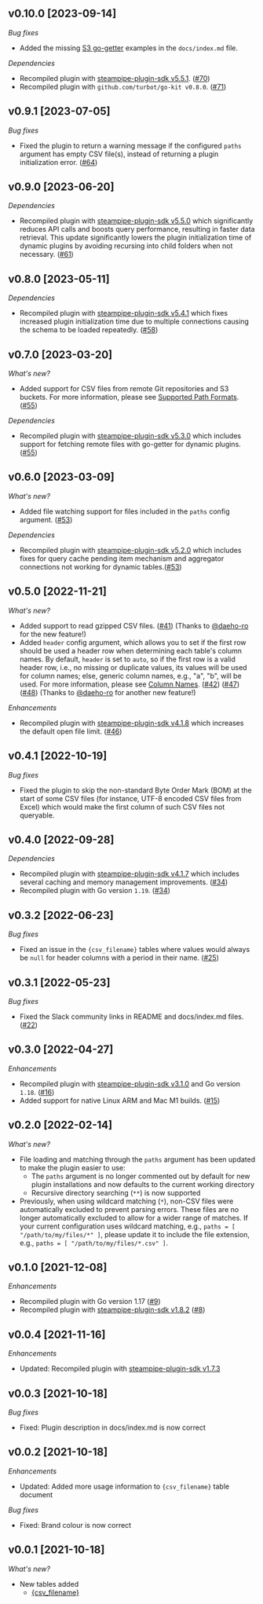 ## v0.10.0 [2023-09-14]

_Bug fixes_

- Added the missing [S3 go-getter](https://hub.steampipe.io/plugins/turbot/csv#configuring-s3-urls) examples in the `docs/index.md` file.

_Dependencies_

- Recompiled plugin with [steampipe-plugin-sdk v5.5.1](https://github.com/turbot/steampipe-plugin-sdk/blob/main/CHANGELOG.md#v551-2023-07-26). ([#70](https://github.com/turbot/steampipe-plugin-csv/pull/70))
- Recompiled plugin with `github.com/turbot/go-kit v0.8.0`. ([#71](https://github.com/turbot/steampipe-plugin-csv/pull/71))

## v0.9.1 [2023-07-05]

_Bug fixes_

- Fixed the plugin to return a warning message if the configured `paths` argument has empty CSV file(s), instead of returning a plugin initialization error. ([#64](https://github.com/turbot/steampipe-plugin-csv/pull/64))

## v0.9.0 [2023-06-20]

_Dependencies_

- Recompiled plugin with [steampipe-plugin-sdk v5.5.0](https://github.com/turbot/steampipe-plugin-sdk/blob/v5.5.0/CHANGELOG.md#v550-2023-06-16) which significantly reduces API calls and boosts query performance, resulting in faster data retrieval. This update significantly lowers the plugin initialization time of dynamic plugins by avoiding recursing into child folders when not necessary. ([#61](https://github.com/turbot/steampipe-plugin-csv/pull/61))

## v0.8.0 [2023-05-11]

_Dependencies_

- Recompiled plugin with [steampipe-plugin-sdk v5.4.1](https://github.com/turbot/steampipe-plugin-sdk/blob/main/CHANGELOG.md#v541-2023-05-05) which fixes increased plugin initialization time due to multiple connections causing the schema to be loaded repeatedly. ([#58](https://github.com/turbot/steampipe-plugin-csv/pull/58))

## v0.7.0 [2023-03-20]

_What's new?_

- Added support for CSV files from remote Git repositories and S3 buckets. For more information, please see [Supported Path Formats](https://hub.steampipe.io/plugins/turbot/csv#supported-path-formats). ([#55](https://github.com/turbot/steampipe-plugin-csv/pull/55))

_Dependencies_

- Recompiled plugin with [steampipe-plugin-sdk v5.3.0](https://github.com/turbot/steampipe-plugin-sdk/blob/main/CHANGELOG.md#v530-2023-03-16) which includes support for fetching remote files with go-getter for dynamic plugins. ([#55](https://github.com/turbot/steampipe-plugin-csv/pull/55))

## v0.6.0 [2023-03-09]

_What's new?_

- Added file watching support for files included in the `paths` config argument. ([#53](https://github.com/turbot/steampipe-plugin-csv/pull/53))

_Dependencies_

- Recompiled plugin with [steampipe-plugin-sdk v5.2.0](https://github.com/turbot/steampipe-plugin-sdk/blob/main/CHANGELOG.md#v520-2023-03-02) which includes fixes for query cache pending item mechanism and aggregator connections not working for dynamic tables.([#53](https://github.com/turbot/steampipe-plugin-csv/pull/53))

## v0.5.0 [2022-11-21]

_What's new?_

- Added support to read gzipped CSV files. ([#41](https://github.com/turbot/steampipe-plugin-csv/pull/41)) (Thanks to [@daeho-ro](https://github.com/daeho-ro) for the new feature!)
- Added `header` config argument, which allows you to set if the first row should be used a header row when determining each table's column names. By default, `header` is set to `auto`, so if the first row is a valid header row, i.e., no missing or duplicate values, its values will be used for column names; else, generic column names, e.g., "a", "b", will be used. For more information, please see [Column Names](https://hub.steampipe.io/plugins/turbot/csv/tables/{csv_filename}#column-names). ([#42](https://github.com/turbot/steampipe-plugin-csv/pull/42)) ([#47](https://github.com/turbot/steampipe-plugin-csv/pull/47)) ([#48](https://github.com/turbot/steampipe-plugin-csv/pull/48)) (Thanks to [@daeho-ro](https://github.com/daeho-ro) for another new feature!)

_Enhancements_

- Recompiled plugin with [steampipe-plugin-sdk v4.1.8](https://github.com/turbot/steampipe-plugin-sdk/blob/main/CHANGELOG.md#v418-2022-09-08) which increases the default open file limit. ([#46](https://github.com/turbot/steampipe-plugin-csv/pull/46))

## v0.4.1 [2022-10-19]

_Bug fixes_

- Fixed the plugin to skip the non-standard Byte Order Mark (BOM) at the start of some CSV files (for instance, UTF-8 encoded CSV files from Excel) which would make the first column of such CSV files not queryable.

## v0.4.0 [2022-09-28]

_Dependencies_

- Recompiled plugin with [steampipe-plugin-sdk v4.1.7](https://github.com/turbot/steampipe-plugin-sdk/blob/main/CHANGELOG.md#v417-2022-09-08) which includes several caching and memory management improvements. ([#34](https://github.com/turbot/steampipe-plugin-csv/pull/34))
- Recompiled plugin with Go version `1.19`. ([#34](https://github.com/turbot/steampipe-plugin-csv/pull/34))

## v0.3.2 [2022-06-23]

_Bug fixes_

- Fixed an issue in the `{csv_filename}` tables where values would always be `null` for header columns with a period in their name. ([#25](https://github.com/turbot/steampipe-plugin-csv/pull/25))

## v0.3.1 [2022-05-23]

_Bug fixes_

- Fixed the Slack community links in README and docs/index.md files. ([#22](https://github.com/turbot/steampipe-plugin-csv/pull/22))

## v0.3.0 [2022-04-27]

_Enhancements_

- Recompiled plugin with [steampipe-plugin-sdk v3.1.0](https://github.com/turbot/steampipe-plugin-sdk/blob/main/CHANGELOG.md#v310--2022-03-30) and Go version `1.18`. ([#16](https://github.com/turbot/steampipe-plugin-csv/pull/16))
- Added support for native Linux ARM and Mac M1 builds. ([#15](https://github.com/turbot/steampipe-plugin-csv/pull/15))

## v0.2.0 [2022-02-14]

_What's new?_

- File loading and matching through the `paths` argument has been updated to make the plugin easier to use:
  - The `paths` argument is no longer commented out by default for new plugin installations and now defaults to the current working directory
  - Recursive directory searching (`**`) is now supported
- Previously, when using wildcard matching (`*`), non-CSV files were automatically excluded to prevent parsing errors. These files are no longer automatically excluded to allow for a wider range of matches. If your current configuration uses wildcard matching, e.g., `paths = [ "/path/to/my/files/*" ]`, please update it to include the file extension, e.g., `paths = [ "/path/to/my/files/*.csv" ]`.

## v0.1.0 [2021-12-08]

_Enhancements_

- Recompiled plugin with Go version 1.17 ([#9](https://github.com/turbot/steampipe-plugin-csv/pull/9))
- Recompiled plugin with [steampipe-plugin-sdk v1.8.2](https://github.com/turbot/steampipe-plugin-sdk/blob/main/CHANGELOG.md#v182--2021-11-22) ([#8](https://github.com/turbot/steampipe-plugin-csv/pull/8))

## v0.0.4 [2021-11-16]

_Enhancements_

- Updated: Recompiled plugin with [steampipe-plugin-sdk v1.7.3](https://github.com/turbot/steampipe-plugin-sdk/blob/main/CHANGELOG.md#v173--2021-11-08)

## v0.0.3 [2021-10-18]

_Bug fixes_

- Fixed: Plugin description in docs/index.md is now correct

## v0.0.2 [2021-10-18]

_Enhancements_

- Updated: Added more usage information to `{csv_filename}` table document

_Bug fixes_

- Fixed: Brand colour is now correct

## v0.0.1 [2021-10-18]

_What's new?_

- New tables added
  - [{csv_filename}](https://hub.steampipe.io/plugins/turbot/csv/tables/{csv_filename})
